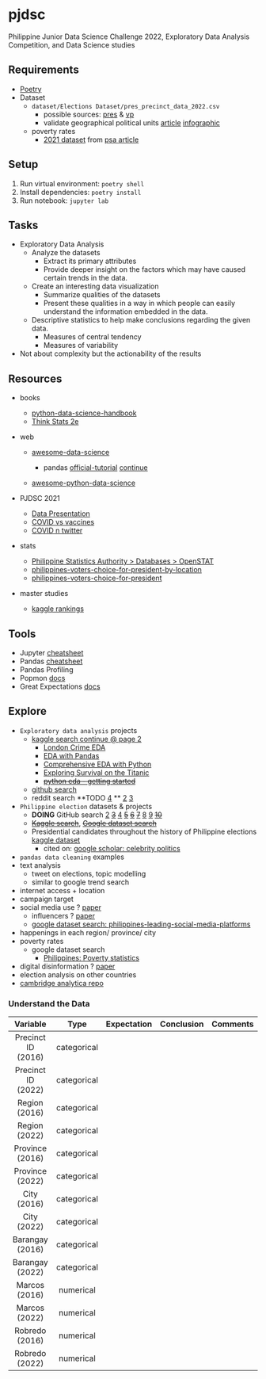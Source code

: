 # pjdsc
Philippine Junior Data Science Challenge 2022, Exploratory Data Analysis Competition, and Data Science studies



## Requirements

- [Poetry](https://python-poetry.org/docs/#installation)
- Dataset
  - `dataset/Elections Dataset/pres_precinct_data_2022.csv`
    - possible sources: [pres](https://figshare.com/articles/dataset/2022_Presidential_Elections_Data/19755469) & [vp](https://figshare.com/articles/dataset/2016_Philippine_vice-presidential_elections_precinct-level_data/3380116/1)
    - validate geographical political units [article](https://psa.gov.ph/classification/psgc/?q=psgc/luzon) [infographic](https://psa.gov.ph/classification/psgc/downloads/Q42021%20PSGC%20Infographics.PNG) 
  - poverty rates
    - [2021 dataset](https://data.humdata.org/dataset/philippines-poverty-statistics) from [psa article](https://psa.gov.ph/poverty-press-releases/nid/165535)



## Setup

1. Run virtual environment: `poetry shell`
2. Install dependencies: `poetry install`
3. Run notebook: `jupyter lab`



## Tasks

- Exploratory Data Analysis
  - Analyze the datasets
    - Extract its primary attributes
    - Provide deeper insight on the factors which may have caused
      certain trends in the data.
  - Create an interesting data visualization
    - Summarize qualities of the datasets
    - Present these qualities in a way in which people can easily understand the information embedded in the data.
  - Descriptive statistics to help make conclusions regarding the given data.
    - Measures of central tendency
    - Measures of variability
- Not about complexity but the actionability of the results



## Resources

- books
  - [python-data-science-handbook](https://jakevdp.github.io/PythonDataScienceHandbook/)
  - [Think Stats 2e](https://greenteapress.com/wp/think-stats-2e/)
- web
  - [awesome-data-science](https://github.com/academic/awesome-datascience)
    - pandas [official-tutorial](https://pandas.pydata.org/docs/getting_started/intro_tutorials/01_table_oriented.html)  [continue](https://pandas.pydata.org/docs/getting_started/intro_tutorials/07_reshape_table_layout.html)

  - [awesome-python-data-science](https://github.com/krzjoa/awesome-python-data-science)
- PJDSC 2021
  - [Data Presentation](https://www.facebook.com/watch/live/?ref=watch_permalink&v=2808769679439848)
  - [COVID vs vaccines](https://github.com/bullybutcher/PJDSC/blob/main/pjdscFINAL.pdf)
  - [COVID n twitter](https://github.com/tkmanabat/Philippine-Junior-Data-Science-Challenge)

- stats
  - [Philippine Statistics Authority > Databases > OpenSTAT](https://openstat.psa.gov.ph/)
  - [philippines-voters-choice-for-president-by-location](https://www.statista.com/statistics/1307769/philippines-voters-choice-for-president-by-location/)
  - [philippines-voters-choice-for-president](https://www.statista.com/statistics/1307754/philippines-voters-choice-for-president/)

- master studies


  - [kaggle rankings](https://www.kaggle.com/rankings?group=notebooks&page=1&pageSize=20)

  

## Tools

- Jupyter [cheatsheet](https://blogs.ubc.ca/advancedgis/files/2020/11/Jupyter_Cheatsheet.pdf)
- Pandas [cheatsheet](https://pandas.pydata.org/Pandas_Cheat_Sheet.pdf)
- Pandas Profiling
- Popmon [docs](https://popmon.readthedocs.io/)
- Great Expectations [docs](https://docs.greatexpectations.io/docs/)



## Explore

- `Exploratory data analysis` projects
  - [kaggle search continue @ page 2](https://www.kaggle.com/search?q=exploratory+data+analysis)
    - [London Crime EDA](https://www.kaggle.com/code/sw52099/london-crime-data-eda#conclusions)
    - [EDA with Pandas](https://www.kaggle.com/code/kashnitsky/topic-1-exploratory-data-analysis-with-pandas)
    - [Comprehensive EDA with Python](https://www.kaggle.com/code/pmarcelino/comprehensive-data-exploration-with-python/notebook)
    - [Exploring Survival on the Titanic](https://www.kaggle.com/code/mrisdal/exploring-survival-on-the-titanic/report)
    - [~~python eda - getting started~~](https://www.kaggle.com/getting-started/173448)
  - [github search](https://github.com/search?q=exploratory+data+analysis)
  - reddit search **TODO [4](https://www.reddit.com/r/learnmachinelearning/comments/rv50th/exploratory_data_analysis/) ** [2](https://www.reddit.com/r/statistics/comments/m7110t/d_exploratory_data_analytics/) [3](https://www.reddit.com/r/datascience/comments/71g4zg/exploratory_data_analysis_book_recommendations/) 
- `Philippine election` datasets & projects 
  - **DOING** GitHub search [2](https://github.com/gpesleta/elections) [~~3~~](https://github.com/macoymejia/election_returns_philippines_2016) [4](https://github.com/avsolatorio/philippine-elections-2022) [~~5~~](https://github.com/daison12006013/the-2022-philippine-election-data) [~~6~~](https://github.com/mwdavids/2016-Philippines-Presidential-Map) [~~7~~](https://github.com/parkrain21/2022-PH-Elections) [8](https://github.com/oonrezak/election2019) [9](https://github.com/mgbgarcia/ph_vp_projections) [~~10~~](https://github.com/AstroMC98/GMA-Eleksyon-2022-Data)
  - [~~Kaggle search~~](https://www.kaggle.com/search?q=philippine+election), [~~Google dataset search~~](https://datasetsearch.research.google.com/search?src=0&query=philippine%20election&docid=L2cvMTFyczJubHk0NA%3D%3D)
  - Presidential candidates throughout the history of Philippine elections [kaggle dataset](https://www.kaggle.com/datasets/abeperez/ph-presidential-elections) 
    - cited on: [google scholar: celebrity politics](https://scholar.google.com/scholar?q=%22philippine%20presidential%20elections%22) 
- `pandas data cleaning` examples
- text analysis
  - tweet on elections, topic modelling
  - similar to google trend search
- internet access + location
- campaign target
- social media use ? [paper](https://medienorge.uib.no/files/Eksterne_pub/Pew-Research-Center_Global-Tech-Social-Media-Use_2018.06.19.pdf)
  - influencers ? [paper](https://ijoc.org/index.php/ijoc/article/viewFile/9615/2634) 
  - [google dataset search: philippines-leading-social-media-platforms](https://www.statista.com/statistics/1127983/philippines-leading-social-media-platforms/)
- happenings in each region/ province/ city
- poverty rates
  - google dataset search
    - [Philippines: Poverty statistics](https://data.humdata.org/dataset/philippines-poverty-statistics#)
- digital disinformation ? [paper](https://www.academia.edu/40190235/Tracking_Digital_Disinformation_in_the_2019_Philippine_Midterm_Election?from=cover_page)
- election analysis on other countries
- [cambridge analytica repo](https://github.com/gianmarcoricciarelli/the_facebook_scandal)



### Understand the Data

|      Variable      |    Type     | Expectation | Conclusion | Comments |
| :----------------: | :---------: | :---------: | :--------: | :------: |
| Precinct ID (2016) | categorical |             |            |          |
| Precinct ID (2022) | categorical |             |            |          |
|   Region (2016)    | categorical |             |            |          |
|   Region (2022)    | categorical |             |            |          |
|  Province (2016)   | categorical |             |            |          |
|  Province (2022)   | categorical |             |            |          |
|    City (2016)     | categorical |             |            |          |
|    City (2022)     | categorical |             |            |          |
|  Barangay (2016)   | categorical |             |            |          |
|  Barangay (2022)   | categorical |             |            |          |
|   Marcos (2016)    |  numerical  |             |            |          |
|   Marcos (2022)    |  numerical  |             |            |          |
|   Robredo (2016)   |  numerical  |             |            |          |
|   Robredo (2022)   |  numerical  |             |            |          |



